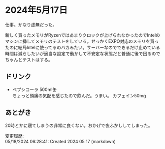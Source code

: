 # 2024年5月17日

仕事。かなり虚無だった。

新しく買ったメモリがRyzenではあまりクロックが上げられなかったのでIntelのマシンに挿してメモリのテストをしている。せっかくEXPO対応のメモリを買ったのに結局Intelに使ってるのバカみたい。サーバーなのでできるだけ止めている時間は減らしたいが適当な設定で動かして不安定な状態だと普通に後で困るのでちゃんとテストはする。

## ドリンク

- ペプシコーラ 500ml缶  
ちょっと頭痛の気配を感じたので飲んだ。うまい。
カフェイン50mg

## あとがき

20時とかに寝てしまうの非常に良くない。おかげで夜ふかししてしまった。

変更履歴:  
05/18/2024 06:28:41: Created 2024 05 17 (markdown)  
